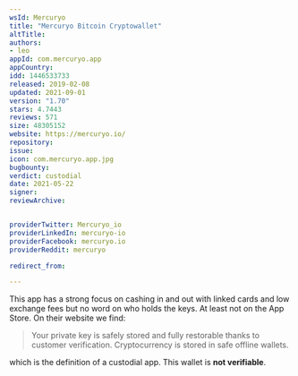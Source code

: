 ```yaml
---
wsId: Mercuryo
title: "Mercuryo Bitcoin Cryptowallet"
altTitle: 
authors:
- leo
appId: com.mercuryo.app
appCountry: 
idd: 1446533733
released: 2019-02-08
updated: 2021-09-01
version: "1.70"
stars: 4.7443
reviews: 571
size: 48305152
website: https://mercuryo.io/
repository: 
issue: 
icon: com.mercuryo.app.jpg
bugbounty: 
verdict: custodial
date: 2021-05-22
signer: 
reviewArchive:


providerTwitter: Mercuryo_io
providerLinkedIn: mercuryo-io
providerFacebook: mercuryo.io
providerReddit: mercuryo

redirect_from:

---
```


This app has a strong focus on cashing in and out with linked cards and low
exchange fees but no word on who holds the keys. At least not on the App Store.
On their website we find:

> Your private key is safely stored and fully restorable thanks to customer
  verification. Cryptocurrency is stored in safe offline wallets.

which is the definition of a custodial app. This wallet is **not verifiable**.

